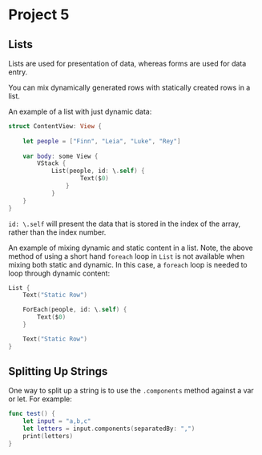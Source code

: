 # Project 5

## Lists

Lists are used for presentation of data, whereas forms are used for data entry.

You can mix dynamically generated rows with statically created rows in a list.

An example of a list with just dynamic data:

``` swift
struct ContentView: View {
    
    let people = ["Finn", "Leia", "Luke", "Rey"]
    
    var body: some View {
        VStack {
            List(people, id: \.self) {
                    Text($0)
                }
            }
    }
}
```

`id: \.self` will present the data that is stored in the index of the array, rather than the index number.

An example of mixing dynamic and static content in a list. Note, the above method of using a short hand `foreach` loop in `List` is not available when mixing both static and dynamic. In this case, a `foreach` loop is needed to loop through dynamic content:

``` swift
List {
    Text("Static Row")

    ForEach(people, id: \.self) {
        Text($0)
    }

    Text("Static Row")
}
```

## Splitting Up Strings

One way to split up a string is to use the `.components` method against a var or let. For example:

``` swift
func test() {
    let input = "a,b,c"
    let letters = input.components(separatedBy: ",")
    print(letters)
}
```
